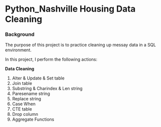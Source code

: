 # Python_Nashville Housing Data Cleaning
### Background


The purpose of this project is to practice cleaning up messay data in a SQL environment. 

In this project, I perform the following actions:

**Data Cleaning**
1. Alter & Update & Set table
2. Join table
3. Substring & Charindex & Len string
4. Paresename string
5. Replace string
6. Case When
7. CTE table
8. Drop column
9. Aggregate Functions
